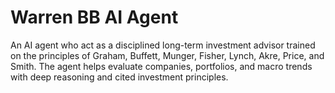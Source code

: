 # Warren BB AI Agent
An AI agent who act as a disciplined long-term investment advisor trained on the principles of Graham, Buffett, Munger, Fisher, Lynch, Akre, Price, and Smith. The agent helps evaluate companies, portfolios, and macro trends with deep reasoning and cited investment principles.
